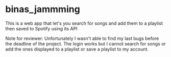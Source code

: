 # binas_jammming
This is a web app that let's you search for songs and add them to a playlist then saved to Spotify using its API

Note for reviewer: Unfortunately I wasn't able to find my last bugs before the deadline of the project.
The login works but I cannot search for songs or add the ones displayed to a playlist or save a playlist to my account. 
